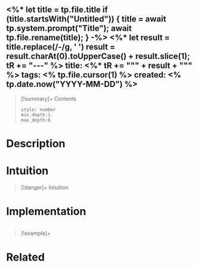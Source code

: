 <%* let title = tp.file.title
  if (title.startsWith("Untitled")) {
    title = await tp.system.prompt("Title");
    await tp.file.rename(title);
  } 
-%>
<%*
  let result = title.replace(/-/g, ' ')
  result = result.charAt(0).toUpperCase() + result.slice(1);
  tR += "---"
%>
title:  <%* tR += "\"" + result + "\"" %>
tags:
<% tp.file.cursor(1) %>
created: <% tp.date.now("YYYY-MM-DD") %>
---

>[!summary]+ Contents
>```toc
>style: number
>min_depth:1
>max_depth:6
>```

# Description


# Intuition

>[!danger]+ Intuition

# Implementation
```python

```

>[!example]+ 


# Related
